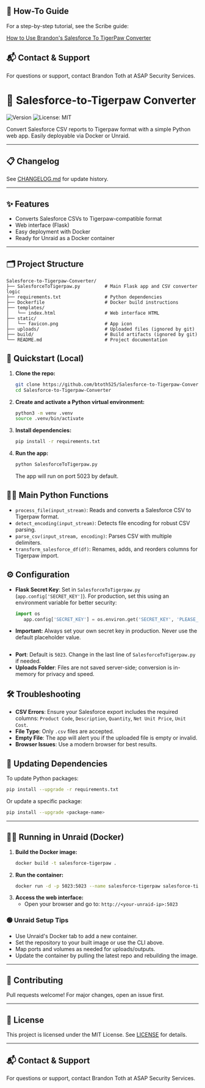 ## 📖 How-To Guide

For a step-by-step tutorial, see the Scribe guide:

[How to Use Brandon's Salesforce To TigerPaw Converter](https://scribehow.com/viewer/How_to_Use_Brandons_Salesforce_To_TigerPaw_Converter__UcSaDyXrQbyyoozC531-CQ)

## 📬 Contact & Support

For questions or support, contact Brandon Toth at ASAP Security Services.


# 🚀 Salesforce-to-Tigerpaw Converter

![Version](https://img.shields.io/badge/version-1.0-blue)
![License: MIT](https://img.shields.io/badge/License-MIT-yellow.svg)
<!-- If you add CI/CD, add a status badge here -->



Convert Salesforce CSV reports to Tigerpaw format with a simple Python web app. Easily deployable via Docker or Unraid.

---


## 📋 Changelog

See [CHANGELOG.md](CHANGELOG.md) for update history.


---

## ✨ Features
- Converts Salesforce CSVs to Tigerpaw-compatible format
- Web interface (Flask)
- Easy deployment with Docker
- Ready for Unraid as a Docker container

---


## 🗂️ Project Structure

```
Salesforce-to-Tigerpaw-Converter/
├── SalesforceToTigerpaw.py         # Main Flask app and CSV converter logic
├── requirements.txt                # Python dependencies
├── Dockerfile                      # Docker build instructions
├── templates/
│   └── index.html                  # Web interface HTML
├── static/
│   └── favicon.png                 # App icon
├── uploads/                        # Uploaded files (ignored by git)
├── build/                          # Build artifacts (ignored by git)
└── README.md                       # Project documentation
```

## 🏁 Quickstart (Local)
1. **Clone the repo:**
   ```sh
   git clone https://github.com/btoth525/Salesforce-to-Tigerpaw-Converter.git
   cd Salesforce-to-Tigerpaw-Converter
   ```
2. **Create and activate a Python virtual environment:**
   ```sh
   python3 -m venv .venv
   source .venv/bin/activate
   ```
3. **Install dependencies:**
   ```sh
   pip install -r requirements.txt
   ```
4. **Run the app:**
   ```sh
   python SalesforceToTigerpaw.py
   ```
   The app will run on port 5023 by default.
## 🧑‍💻 Main Python Functions

- `process_file(input_stream)`: Reads and converts a Salesforce CSV to Tigerpaw format.
- `detect_encoding(input_stream)`: Detects file encoding for robust CSV parsing.
- `parse_csv(input_stream, encoding)`: Parses CSV with multiple delimiters.
- `transform_salesforce_df(df)`: Renames, adds, and reorders columns for Tigerpaw import.

## ⚙️ Configuration

- **Flask Secret Key**: Set in `SalesforceToTigerpaw.py` (`app.config['SECRET_KEY']`).
   For production, set this using an environment variable for better security:
   ```python
   import os
      app.config['SECRET_KEY'] = os.environ.get('SECRET_KEY', 'PLEASE_CHANGE_ME_SECRET_KEY')
- **Important:** Always set your own secret key in production. Never use the default placeholder value.
   ```
- **Port**: Default is `5023`. Change in the last line of `SalesforceToTigerpaw.py` if needed.
- **Uploads Folder**: Files are not saved server-side; conversion is in-memory for privacy and speed.

## 🛠️ Troubleshooting

- **CSV Errors**: Ensure your Salesforce export includes the required columns: `Product Code`, `Description`, `Quantity`, `Net Unit Price`, `Unit Cost`.
- **File Type**: Only `.csv` files are accepted.
- **Empty File**: The app will alert you if the uploaded file is empty or invalid.
- **Browser Issues**: Use a modern browser for best results.

## 🔄 Updating Dependencies

To update Python packages:
```sh
pip install --upgrade -r requirements.txt
```
Or update a specific package:
```sh
pip install --upgrade <package-name>
```


---

## 🧑‍🔧 Running in Unraid (Docker)
1. **Build the Docker image:**
   ```sh
   docker build -t salesforce-tigerpaw .
   ```
2. **Run the container:**
   ```sh
   docker run -d -p 5023:5023 --name salesforce-tigerpaw salesforce-tigerpaw
   ```
3. **Access the web interface:**
   - Open your browser and go to: `http://<your-unraid-ip>:5023`

### 🟢 Unraid Setup Tips
- Use Unraid's Docker tab to add a new container.
- Set the repository to your built image or use the CLI above.
- Map ports and volumes as needed for uploads/outputs.
- Update the container by pulling the latest repo and rebuilding the image.

---

## 🤝 Contributing
Pull requests welcome! For major changes, open an issue first.

---

## 📄 License

This project is licensed under the MIT License. See [LICENSE](LICENSE) for details.

---

## 📬 Contact & Support

For questions or support, contact Brandon Toth at ASAP Security Services.
